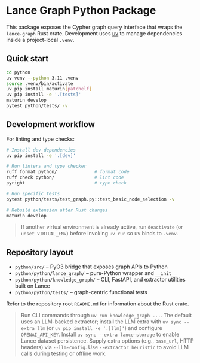 # Lance Graph Python Package

This package exposes the Cypher graph query interface that wraps the
`lance-graph` Rust crate. Development uses [uv](https://docs.astral.sh/uv/)
to manage dependencies inside a project-local `.venv`.

## Quick start

```bash
cd python
uv venv --python 3.11 .venv
source .venv/bin/activate
uv pip install maturin[patchelf]
uv pip install -e '.[tests]'
maturin develop
pytest python/tests/ -v
```

## Development workflow

For linting and type checks:

```bash
# Install dev dependencies
uv pip install -e '.[dev]'

# Run linters and type checker
ruff format python/              # format code
ruff check python/               # lint code
pyright                          # type check

# Run specific tests
pytest python/tests/test_graph.py::test_basic_node_selection -v

# Rebuild extension after Rust changes
maturin develop
```

> If another virtual environment is already active, run `deactivate` (or
> `unset VIRTUAL_ENV`) before invoking `uv run` so uv binds to `.venv`.

## Repository layout

- `python/src/` – PyO3 bridge that exposes graph APIs to Python
- `python/python/lance_graph/` – pure-Python wrapper and `__init__`
- `python/python/knowledge_graph/` – CLI, FastAPI, and extractor utilities built on Lance
- `python/python/tests/` – graph-centric functional tests

Refer to the repository root `README.md` for information about the Rust crate.

> Run CLI commands through `uv run knowledge_graph ...`. The default uses an
> LLM-backed extractor; install the LLM extra with `uv sync --extra llm` (or
> `uv pip install -e '.[llm]'`) and configure `OPENAI_API_KEY`. Install
> `uv sync --extra lance-storage` to enable Lance dataset persistence. Supply
> extra options (e.g., `base_url`, HTTP headers) via `--llm-config`. Use
> `--extractor heuristic` to avoid LLM calls during testing or offline work.
